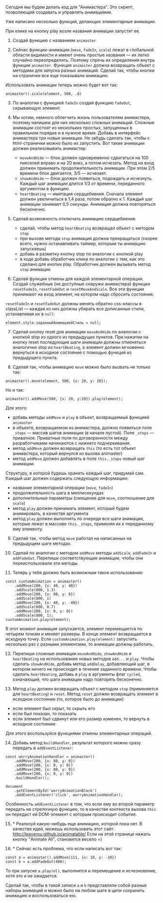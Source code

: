 Сегодня мы будем делать код для "Анимастера". Это скрипт, позволяющий создавать и
управлять анимациями.

Уже написано несколько функций, делающих элементарные анимации.

При клике на кнопку play возле названия анимации запустят ее.

1. Создай функцию с названием `animaster`

2. Сейчас функции-анимации (`move`, `fadeIn`, `scale`) лежат в глобальной области
   видимости и имеют очень простые названия — их легко случайно переопределить. Поэтому
   спрячь их определения внутрь функции `animaster`. Функция `animaster` должна возвращать
   объект с методами для запуска разных анимаций. Сделай так, чтобы кнопки на страничке
   все еще показывали анимацию.

Использовать анимации теперь можно будет вот так:

```
animaster().scale(element, 500, .8)
```

3. По аналогии с функцией `fadeIn` создай функцию `fadeOut`, скрывающую элемент.

4. Мы хотим, немного облегчить жизнь пользователям анимастера, поэтому напишем для них
   несколько сложных анимаций. Сложные анимации состоят из нескольких простых, запущенных
   в правильном порядке и в нужное время. Добавь в интерфейс анимастера три новые
   анимации. Не забудь сделать так, чтобы с html-странички можно было их запустить. Вот
   такие анимации должен реализовывать анимастер:

    - `moveAndHide` — блок должен одновременно сдвигаться на 100 пикселей вправо и на 20
      вниз, а потом исчезать. Метод на вход должен принимать продолжительность анимации.
      При этом 2/5 времени блок двигается, 3/5 — исчезает.
    - `showAndHide` — блок должен появиться, подождать и исчезнуть. Каждый шаг анимации
      длится 1/3 от времени, переданного аргументом в функцию.
    - `heartBeating` — имитация сердцебиения. Сначала элемент должен увеличиться в 1,4
      раза, потом обратно к 1. Каждый шаг анимации занимает 0,5 секунды. Анимация должна
      повторяться бесконечно.

5. Сделай возможность отключать анимацию сердцебиения:

    - сделай, чтобы метод `heartBeating` возвращал объект с методом `stop`
    - при вызове метода `stop` анимация должна прекращаться (скорее всего, нужно
      останавливать таймер, которым ты анимацию запускаешь)
    - добавь в разметку кнопку stop по аналогии с кнопкой play
    - в коде добавь обработчик клика по аналогии с тем, как это сделано для кнопки play.
      Обработчик должен вызывать метод `stop` анимации

6. Сделай функции отмены для каждой элементарной операции. Создай служебные (не доступные
   снаружи анимастера) функции `resetFadeIn`, `resetFadeOut` и `resetMoveAndScale`. Все
   эти функции принимают на вход элемент, на котором надо сбросить состояние.

`resetFadeIn` и `resetFadeOut` должны менять обратно css-классы в classList — каждая из
них должны убирать все дописанные стили, устанавливая их в `null`:

```
element.style.заданныйАнимациейСтиль = null;
```

7. Сделай кнопку reset для анимации `moveAndHide` по аналогии с кнопкой stop из одного из
   предыдущих пунктов. При нажатии на кнопку reset последующие шаги анимации должны
   отменяться аналогично stop из `heartBeating`, а элемент должен мгновенно вернуться в
   исходное состояние с помощью функций из предыдущего пункта.

8. Сделай так, чтобы анимацию `move` можно было вызвать не только так:

```
animaster().move(element, 500, {x: 20, y: 20});
```

Но и так:

```
animaster().addMove(500, {x: 20, y:20}).play(element);
```

Для этого:

- добавь методы `addMove` и `play` в объект, возвращаемый функцией `animaster`
- в объекте, возвращаемом из анимастера, должно появиться поле `_steps` — массив шагов
  анимации (в начале пустой). Поле `_steps` — приватное. Приватные поля по договоренности
  между разработчиками начинаются с нижнего подчеркивания.
- метод `addMove` должен возвращать `this` (то есть тот объект анимастера, который
  вернулся из вызова animaster)
- метод `addMove` должен добавлять в поле `this._steps` новый шаг анимации.

Структуру, в которой будешь хранить каждый шаг, придумай сам.
Каждый шаг должен содержать следующую информацию:

- название элементарной операции (`move`, `fadeIn`)
- продолжительность шага в миллисекундах
- дополнительные параметры (смещение для `move`, соотношение для `scale`)
- метод `play` должен принимать элемент, который будем анимировать, в качестве аргумента
- метод `play` должен выполнять по очереди все шаги анимации, которые лежат в
  массиве `this._steps`, применяя их к переданному ему элементу.

9. Сделай так, чтобы метод `move` работал на написанных на предыдущем шаге методах.

10. Сделай по аналогии с методом `addMove` методы `addScale`, `addFadeIn` и `addFadeOut`.
    Перепиши соответствующие анимации, чтобы они переиспользовали эти методы.

11. Теперь у тебя должно быть возможным такое использование:

```
const customAnimation = animaster()
    .addMove(200, {x: 40, y: 40})
    .addScale(800, 1.3)
    .addMove(200, {x: 80, y: 0})
    .addScale(800, 1)
    .addMove(200, {x: 40, y: -40})
    .addScale(800, 0.7)
    .addMove(200, {x: 0, y: 0})
    .addScale(800, 1);
customAnimation.play(element);
```

В этот момент анимация запускается, элемент перемещается по четырем точкам и меняет
размеры. В конце элемент возвращается в исходную точку.
Если `customAnimation.play(element)` запустить несколько раз с разными элементами, то
анимации должны работать.

12. Перепиши сложные анимации `moveAndHide`, `showAndHide` и `heartBeating` на
    использование новых методов `add...` и `play`. Чтобы сделать `showAndHide`, добавь
    метод `addDelay`, добавляющий шаг, в котором ничего не происходит в течение заданного
    времени. Чтобы сделать `heartBeating`, добавь в `play` в аргументы флаг `cycled`,
    означающий, что шаги анимации надо повторять бесконечно.

13. Метод `play` должен возвращать объект с методом `stop` (применяется
    для `heartBeating`) и `reset`. Метод `reset` должен возвращать элемент в исходное
    состояние (то, которое было до анимации):

- если элемент был скрыт, то скрыть его
- если был показан, то показать
- если элемент был сдвинут или его размер изменен, то вернуть в исходное состояние

Для этого воспользуйся функциями отмены элементарных операций.

14. Добавь метод `buildHandler`, результат которого можно сразу передать
    в `addEventListener`:

```
const worryAnimationHandler = animaster()
    .addMove(200, {x: 80, y: 0})
    .addMove(200, {x: 0, y: 0})
    .addMove(200, {x: 80, y: 0})
    .addMove(200, {x: 0, y: 0})
    .buildHandler();

document
    .getElementById('worryAnimationBlock')
    .addEventListener('click', worryAnimationHandler);
```

Особенность `addEventListener` в том, что если ему во второй параметр передать не
стрелочную функцию, то в качестве контекста вызова `this` он передаст ей DOM-элемент с
которым происходит событие.

15. \* Реализуй какую-нибудь еще анимацию, которой пока нет. В качестве идей, можешь
    использовать этот сайт: http://leaverou.github.io/animatable/ Если на этой странице
    нажать кнопку "Animate All", становится весело =)

16. \* Сейчас есть проблема, что если написать вот так:

```
const a = animaster().addMove(111, {x: 10, y: -10})
const b = a.addFadeOut(400);
```

То при запуске `a.play(el)`, выполнится и перемещение и исчезновение, хотя это и не
ожидается.

Сделай так, чтобы в такой записи `a` и `b` представляли собой разные наборы анимаций и
можно было на любом шаге в цепи сохранить анимацию и воспользоваться ею.
